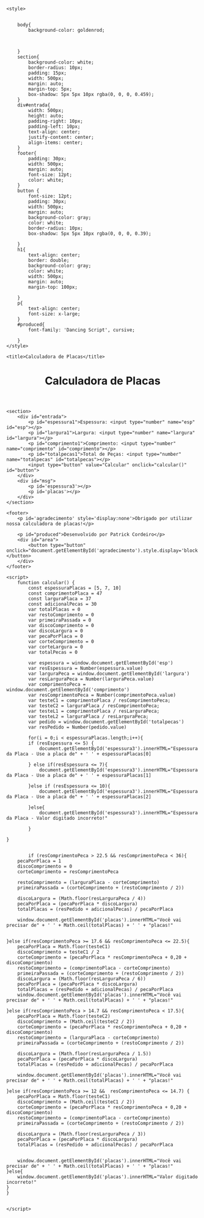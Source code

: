<!DOCTYPE html>
<html lang="pt-br">
<head>
    <meta charset="UTF-8">
    <meta http-equiv="X-UA-Compatible" content="IE=edge">
    <meta name="viewport" content="width=device-width, initial-scale=1.0">
    <link rel="preconnect" href="https://fonts.gstatic.com">
    <link href="https://fonts.googleapis.com/css2?family=Dancing+Script&display=swap" rel="stylesheet">

    <style>


        body{
            background-color: goldenrod;
        
        
        
        }
        section{
            background-color: white;
            border-radius: 10px;
            padding: 15px;
            width: 500px;
            margin: auto;
            margin-top: 5px;
            box-shadow: 5px 5px 10px rgba(0, 0, 0, 0.459);
        }
        div#entrada{
            width: 500px;
            height: auto;
            padding-right: 10px;
            padding-left: 10px;
            text-align: center;
            justify-content: center;
            align-items: center;
        }
        footer{
            padding: 30px;
            width: 500px;
            margin: auto;
            font-size: 12pt;
            color: white;
        }
        button {
            font-size: 12pt;
            padding: 30px;
            width: 500px;
            margin: auto;
            background-color: gray;
            color: white;
            border-radius: 10px;
            box-shadow: 5px 5px 10px rgba(0, 0, 0, 0.39);
        
        }
        h1{
            text-align: center;
            border: double;
            background-color: gray;
            color: white;
            width: 500px;
            margin: auto;
            margin-top: 100px;
        
        }
        p{
            text-align: center;
            font-size: x-large;
        }
        #produced{
            font-family: 'Dancing Script', cursive;
        
        }
    </style>
    
    <title>Calculadora de Placas</title>
</head>
<body>
    <header>
        <h1>Calculadora de Placas</h1>
    </header>

    <section>
        <div id="entrada">
            <p id="espessura1">Espessura: <input type="number" name="esp" id="esp"></p>
            <p id="largura1">Largura: <input type="number" name="largura" id="largura"></p>
            <p id="comprimento1">Comprimento: <input type="number" name="comprimento" id="comprimento"></p>
            <p id="totalpecas1">Total de Peças: <input type="number" name="totalpecas" id="totalpecas"></p>
            <input type="button" value="Calcular" onclick="calcular()" id="button">
        </div>
        <div id="msg">
            <p id='espessura3'></p>
            <p id='placas'></p>
        </div>
    </section>

    <footer>
        <p id='agradecimento' style='display:none'>Obrigado por utilizar nossa calculadora de placas!</p>
        
        <p id="produced">Desenvolvido por Patrick Cordeiro</p>
        <div id="area">
            <button type="button" onclick="document.getElementById('agradecimento').style.display='block'">Finalizar!</button>
        </div>
    </footer>

    <script>
        function calcular() {
            const espessuraPlacas = [5, 7, 10]
            const comprimentoPlaca = 47
            const larguraPlaca = 37
            const adicionalPecas = 30
            var totalPlacas = 0
            var restoComprimento = 0
            var primeiraPassada = 0
            var discoComprimento = 0
            var discoLargura = 0
            var pecaPorPlaca = 0
            var corteComprimento = 0
            var corteLargura = 0
            var totalPecas = 0

            var espessura = window.document.getElementById('esp')
            var resEspessura = Number(espessura.value)
            var larguraPeca = window.document.getElementById('largura')
            var resLarguraPeca = Number(larguraPeca.value)
            var comprimentoPeca = window.document.getElementById('comprimento')
            var resComprimentoPeca = Number(comprimentoPeca.value)
            var testeC1 = comprimentoPlaca / resComprimentoPeca;
            var testeC2 = larguraPlaca / resComprimentoPeca;
            var testeL1 = comprimentoPlaca / resLarguraPeca;
            var testeL2 = larguraPlaca / resLarguraPeca;
            var pedido = window.document.getElementById('totalpecas')
            var resPedido = Number(pedido.value)
            
            for(i = 0;i < espessuraPlacas.length;i++){
            if (resEspessura <= 5) {
                document.getElementById('espessura3').innerHTML="Espessura da Placa - Use a placa de" + ' ' + espessuraPlacas[0]
                
            } else if(resEspessura <= 7){
                document.getElementById('espessura3').innerHTML="Espessura da Placa - Use a placa de" + ' ' + espessuraPlacas[1]
                
            }else if (resEspessura <= 10){
                document.getElementById('espessura3').innerHTML="Espessura da Placa - Use a placa de" + ' ' + espessuraPlacas[2]
                
            }else{
                document.getElementById('espessura3').innerHTML="Espessura da Placa - Valor digitado incorreto!"
                
            }
        
    }


            if (resComprimentoPeca > 22.5 && resComprimentoPeca < 36){
        pecaPorPlaca = 1
        discoComprimento = 0
        corteComprimento = resComprimentoPeca
        
        restoComprimento = (larguraPlaca - corteComprimento)
        primeiraPassada = (corteComprimento + (restoComprimento / 2))

        discoLargura = (Math.floor(resLarguraPeca / 4))
        pecaPorPlaca = (pecaPorPlaca * discoLargura)
        totalPlacas = (resPedido + adicionalPecas) / pecaPorPlaca
        
        window.document.getElementById('placas').innerHTML="Você vai precisar de" + ' ' + Math.ceil(totalPlacas) + ' ' + "placas!"  

        
    }else if(resComprimentoPeca >= 17.6 && resComprimentoPeca <= 22.5){
        pecaPorPlaca = Math.floor(testeC1)
        discoComprimento = testeC1 / 2
        corteComprimento = (pecaPorPlaca * resComprimentoPeca + 0,20 + discoComprimento)
        restoComprimento = (comprimentoPlaca - corteComprimento)
        primeiraPassada = (corteComprimento + (restoComprimento / 2))
        discoLargura = (Math.floor(resLarguraPeca / 6))
        pecaPorPlaca = (pecaPorPlaca * discoLargura)
        totalPlacas = (resPedido + adicionalPecas) / pecaPorPlaca
        window.document.getElementById('placas').innerHTML="Você vai precisar de" + ' ' + Math.ceil(totalPlacas) + ' ' + "placas!" 

    }else if(resComprimentoPeca > 14.7 && resComprimentoPeca < 17.5){
        pecaPorPlaca = Math.floor(testeC2) 
        discoComprimento = (Math.ceil(testeC2 / 2))
        corteComprimento = (pecaPorPlaca * resComprimentoPeca + 0,20 + discoComprimento)
        restoComprimento = (larguraPlaca - corteComprimento)
        primeiraPassada = (corteComprimento + (restoComprimento / 2))

        discoLargura = (Math.floor(resLarguraPeca / 1.5))
        pecaPorPlaca = (pecaPorPlaca * discoLargura)
        totalPlacas = (resPedido + adicionalPecas) / pecaPorPlaca

        window.document.getElementById('placas').innerHTML="Você vai precisar de" + ' ' + Math.ceil(totalPlacas) + ' ' + "placas!" 

    }else if(resComprimentoPeca >= 12 &&  resComprimentoPeca <= 14.7) {
        pecaPorPlaca = Math.floor(testeC1) 
        discoComprimento = (Math.ceil(testeC1 / 2))
        corteComprimento = (pecaPorPlaca * resComprimentoPeca + 0,20 + discoComprimento)
        restoComprimento = (comprimentoPlaca - corteComprimento)
        primeiraPassada = (corteComprimento + (restoComprimento / 2))

        discoLargura = (Math.floor(resLarguraPeca / 3))
        pecaPorPlaca = (pecaPorPlaca * discoLargura)
        totalPlacas = (resPedido + adicionalPecas) / pecaPorPlaca


        window.document.getElementById('placas').innerHTML="Você vai precisar de" + ' ' + Math.ceil(totalPlacas) + ' ' + "placas!"
    }else{
        window.document.getElementById('placas').innerHTML="Valor digitado incorreto!"
    }
    }
    

    </script>
</body>
</html>
